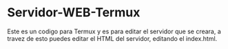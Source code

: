 # Servidor-WEB-Termux
Este es un codigo para Termux y es para editar el servidor que se creara, a travez de esto puedes editar el HTML del
servidor, editando el index.html.

